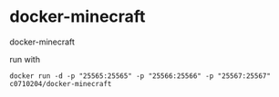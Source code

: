 docker-minecraft
================

docker-minecraft

run with

```docker run -d -p "25565:25565" -p "25566:25566" -p "25567:25567" c0710204/docker-minecraft```